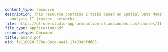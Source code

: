 ```yaml
---
content_type: resource
description: This resource contains 2 tasks based on Spatial Data Models and spatial
  analysis II (raster, network).
file: https://ol-ocw-studio-app-production.s3.amazonaws.com/courses/11-520-a-workshop-on-geographic-information-systems-fall-2005/fe110920578a86caae4117483a9fdd85_assn3.pdf
file_type: application/pdf
resourcetype: Document
title: assn3.pdf
uid: fe110920-578a-86ca-ae41-17483a9fdd85
---
```

